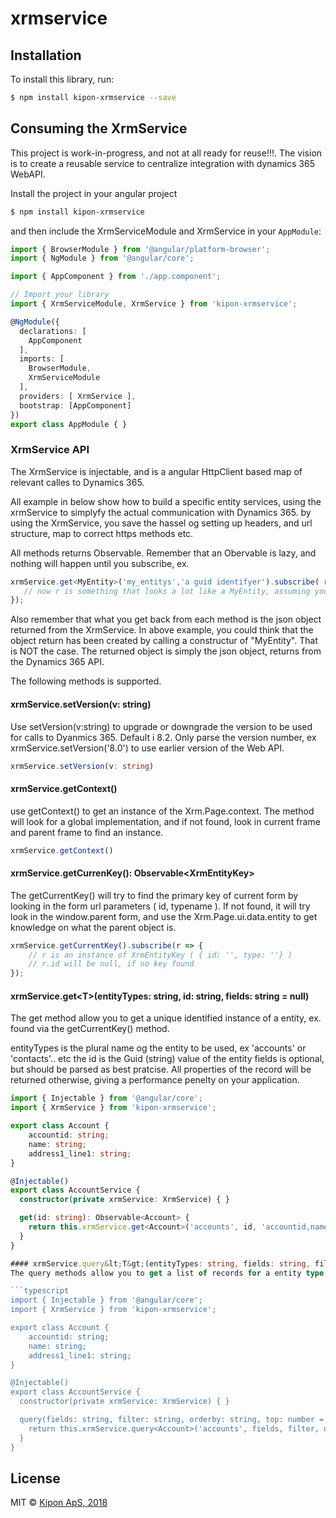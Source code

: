 # xrmservice

## Installation

To install this library, run:

```bash
$ npm install kipon-xrmservice --save
```

## Consuming the XrmService

This project is work-in-progress, and not at all ready for reuse!!!.
The vision is to create a reusable service to centralize integration with 
dynamics 365 WebAPI.

Install the project in your angular project

```bash
$ npm install kipon-xrmservice
```

and then include the XrmServiceModule and XrmService in your `AppModule`:

```typescript
import { BrowserModule } from '@angular/platform-browser';
import { NgModule } from '@angular/core';

import { AppComponent } from './app.component';

// Import your library
import { XrmServiceModule, XrmService } from 'kipon-xrmservice';

@NgModule({
  declarations: [
    AppComponent
  ],
  imports: [
    BrowserModule,
	XrmServiceModule
  ],
  providers: [ XrmService ],
  bootstrap: [AppComponent]
})
export class AppModule { }
```

### XrmService API
The XrmService is injectable, and is a angular HttpClient based map of relevant calles to Dynamics 365.

All example in below show how to build a specific entity services, using the xrmService to simplyfy the actual communication with Dynamics 365. 
by using the XrmService, you save the hassel og setting up headers, and url structure, map to correct https methods etc.

All methods returns Observable<T>. Remember that an Obervable is lazy, and nothing will happen until you subscribe, ex.

```typescript
xrmService.get<MyEntity>('my_entitys','a guid identifyer').subscribe( r => {
   // now r is something that looks a lot like a MyEntity, assuming you defined it to have properties according the the my_entity
});
```

Also remember that what you get back from each method is the json object returned from the XrmService. In above example, you could think that the object return
has been created by calling a constructur of "MyEntity". That is NOT the case. The returned object is simply the json object, returns from the Dynamics 365 API.


The following methods is supported.

#### xrmService.setVersion(v: string)
Use setVersion(v:string) to upgrade or downgrade the version to be used for calls to Dyanmics 365. Default i 8.2. Only parse the version number, ex xrmService.setVersion('8.0') 
to use earlier version of the Web API.
```typescript
xrmService.setVersion(v: string)
```

#### xrmService.getContext()
use getContext() to get an instance of the Xrm.Page.context.  The method will look for a global implementation, and if not found, look in current frame and parent frame to find an instance.

```typescript
xrmService.getContext()
```

#### xrmService.getCurrenKey(): Observable&lt;XrmEntityKey&gt;
The getCurrentKey() will try to find the primary key of current form by looking in the form url parameters ( id, typename ). If not found, it will try look in the window.parent form, and use the 
Xrm.Page.ui.data.entity to get knowledge on what the parent object is.

```typescript
xrmService.getCurrentKey().subscribe(r => {
	// r is an instance of XrmEntityKey ( { id: '', type: ''} )
	// r.id will be null, if no key found
});
```

#### xrmService.get&lt;T&gt;(entityTypes: string, id: string, fields: string = null)
The get method allow you to get a unique identified instance of a entity, ex. found via the getCurrentKey() method.

entityTypes is the plural name og the entity to be used, ex 'accounts'  or 'contacts'.. etc
the id is the Guid (string) value of the entity
fields is optional, but should be parsed as best pratcise. All properties of the record will be returned otherwise, giving a performance penelty on your application.

```typescript
import { Injectable } from '@angular/core';
import { XrmService } from 'kipon-xrmservice';

export class Account {
    accountid: string;
	name: string;
	address1_line1: string;
}

@Injectable()
export class AccountService {
  constructor(private xrmService: XrmService) { }

  get(id: string): Observable<Account> {
	return this.xrmService.get<Account>('accounts', id, 'accountid,name,address1_line1');
  }
}

#### xrmService.query&lt;T&gt;(entityTypes: string, fields: string, filter: string, order: string = null, top: number = 0)
The query methods allow you to get a list of records for a entity type, matching the parsed filter, sort and page size

```typescript
import { Injectable } from '@angular/core';
import { XrmService } from 'kipon-xrmservice';

export class Account {
    accountid: string;
	name: string;
	address1_line1: string;
}

@Injectable()
export class AccountService {
  constructor(private xrmService: XrmService) { }

  query(fields: string, filter: string, orderby: string, top: number = 0): Observable<Account> {
	return this.xrmService.query<Account>('accounts', fields, filter, orderby, top );
  }
}

```
## License

MIT © [Kipon ApS, 2018](mailto:kip@kipon.dk)
